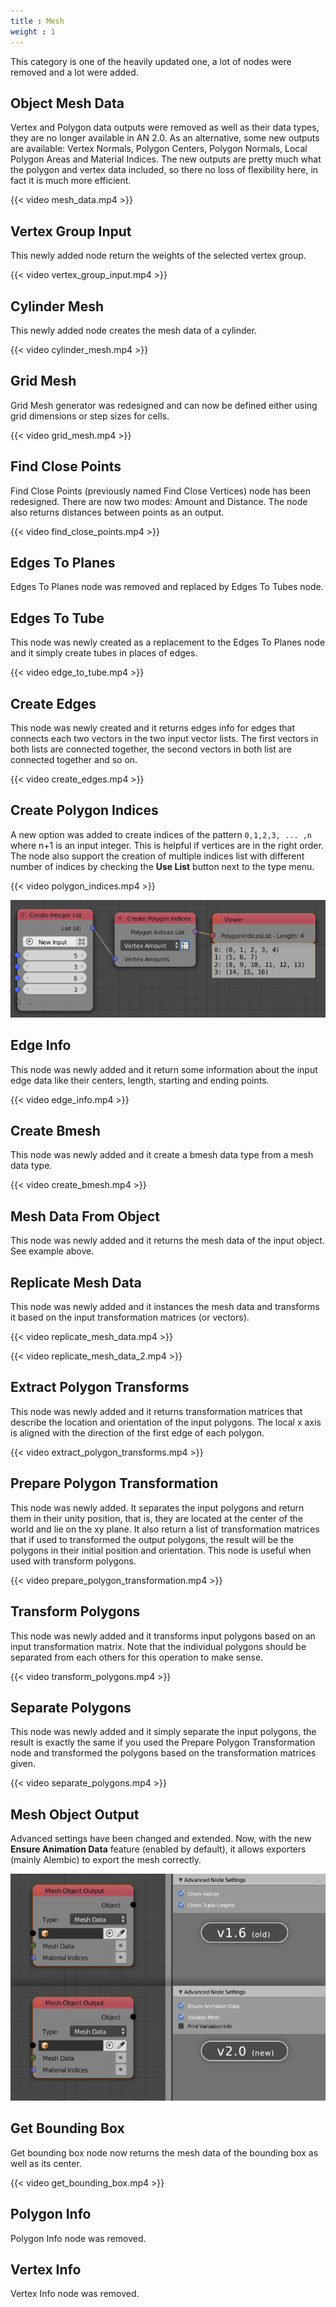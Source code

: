 ```yaml
---
title : Mesh
weight : 1
---
```




This category is one of the heavily updated one, a lot of nodes were
removed and a lot were added.

## Object Mesh Data

Vertex and Polygon data outputs were removed as well as their data
types, they are no longer available in AN 2.0. As an alternative, some
new outputs are available: Vertex Normals, Polygon Centers, Polygon
Normals, Local Polygon Areas and Material Indices. The new outputs are
pretty much what the polygon and vertex data included, so there no loss
of flexibility here, in fact it is much more efficient.

{{< video mesh_data.mp4 >}}

## Vertex Group Input

This newly added node return the weights of the selected vertex group.

{{< video vertex_group_input.mp4 >}}

## Cylinder Mesh

This newly added node creates the mesh data of a cylinder.

{{< video cylinder_mesh.mp4 >}}

## Grid Mesh

Grid Mesh generator was redesigned and can now be defined either using
grid dimensions or step sizes for cells.

{{< video grid_mesh.mp4 >}}

## Find Close Points

Find Close Points (previously named Find Close Vertices) node has been
redesigned. There are now two modes: Amount and Distance. The node also
returns distances between points as an output.

{{< video find_close_points.mp4 >}}

## Edges To Planes

Edges To Planes node was removed and replaced by Edges To Tubes node.

## Edges To Tube

This node was newly created as a replacement to the Edges To Planes node
and it simply create tubes in places of edges.

{{< video edge_to_tube.mp4 >}}

## Create Edges

This node was newly created and it returns edges info for edges that
connects each two vectors in the two input vector lists. The first
vectors in both lists are connected together, the second vectors in both
list are connected together and so on.

{{< video create_edges.mp4 >}}

## Create Polygon Indices

A new option was added to create indices of the pattern `0,1,2,3, ...
,n` where n+1 is an input integer. This is helpful if vertices are in
the right order. The node also support the creation of multiple indices
list with different number of indices by checking the **Use List**
button next to the type menu.

{{< video polygon_indices.mp4 >}}

![image](create_polygon_indices.png)

## Edge Info

This node was newly added and it return some information about the input
edge data like their centers, length, starting and ending points.

{{< video edge_info.mp4 >}}

## Create Bmesh

This node was newly added and it create a bmesh data type from a mesh
data type.

{{< video create_bmesh.mp4 >}}

## Mesh Data From Object

This node was newly added and it returns the mesh data of the input
object. See example above.

## Replicate Mesh Data

This node was newly added and it instances the mesh data and transforms
it based on the input transformation matrices (or vectors).

{{< video replicate_mesh_data.mp4 >}}

{{< video replicate_mesh_data_2.mp4 >}}

## Extract Polygon Transforms

This node was newly added and it returns transformation matrices that
describe the location and orientation of the input polygons. The local x
axis is aligned with the direction of the first edge of each polygon.

{{< video extract_polygon_transforms.mp4 >}}

## Prepare Polygon Transformation

This node was newly added. It separates the input polygons and return
them in their unity position, that is, they are located at the center of
the world and lie on the xy plane. It also return a list of
transformation matrices that if used to transformed the output polygons,
the result will be the polygons in their initial position and
orientation. This node is useful when used with transform polygons.

{{< video prepare_polygon_transformation.mp4 >}}

## Transform Polygons

This node was newly added and it transforms input polygons based on an
input transformation matrix. Note that the individual polygons should be
separated from each others for this operation to make sense.

{{< video transform_polygons.mp4 >}}

## Separate Polygons

This node was newly added and it simply separate the input polygons, the
result is exactly the same if you used the Prepare Polygon
Transformation node and transformed the polygons based on the
transformation matrices given.

{{< video separate_polygons.mp4 >}}

## Mesh Object Output

Advanced settings have been changed and extended. Now, with the new
**Ensure Animation Data** feature (enabled by default), it allows
exporters (mainly Alembic) to export the mesh correctly.

![image](mesh_object_output_advanced_settings_comp.png)

## Get Bounding Box

Get bounding box node now returns the mesh data of the bounding box as
well as its center.

{{< video get_bounding_box.mp4 >}}

## Polygon Info

Polygon Info node was removed.

## Vertex Info

Vertex Info node was removed.
